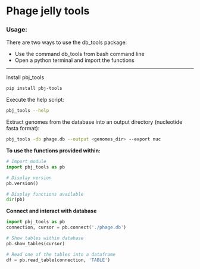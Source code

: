# Phage jelly tools 

### Usage:
There are two ways to use the db_tools package:
* Use the command db_tools from bash command line
* Open a python terminal and import the functions

___

Install pbj_tools
```sh
pip install pbj-tools
```

Execute the help script:
```sh
pbj_tools --help
```

Extract genomes from the database into an output directory (nucleotide fasta format):
```bash
pbj_tools -db phage.db --output <genomes_dir> --export nuc
```

**To use the functions provided within:**
```py
# Import module
import pbj_tools as pb

# Display version
pb.version()

# Display functions available
dir(pb)
```

**Connect and interact with database**
```py
import pbj_tools as pb
connection, cursor = pb.connect('./phage.db')

# Show tables within database
pb.show_tables(cursor)

# Read one of the tables into a dataframe
df = pb.read_table(connection, 'TABLE')

```